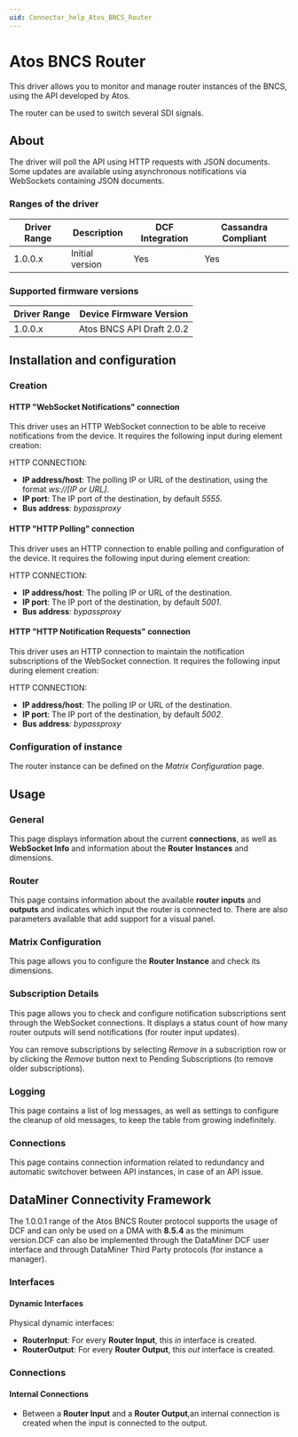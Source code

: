 ```yaml
---
uid: Connector_help_Atos_BNCS_Router
---
```


# Atos BNCS Router

This driver allows you to monitor and manage router instances of the BNCS, using the API developed by Atos.

The router can be used to switch several SDI signals.

## About

The driver will poll the API using HTTP requests with JSON documents. Some updates are available using asynchronous notifications via WebSockets containing JSON documents.

### Ranges of the driver

| **Driver Range** | **Description** | **DCF Integration** | **Cassandra Compliant** |
|------------------|-----------------|---------------------|-------------------------|
| 1.0.0.x          | Initial version | Yes                 | Yes                     |

### Supported firmware versions

| **Driver Range** | **Device Firmware Version** |
|------------------|-----------------------------|
| 1.0.0.x          | Atos BNCS API Draft 2.0.2   |

## Installation and configuration

### Creation

#### HTTP "WebSocket Notifications" connection

This driver uses an HTTP WebSocket connection to be able to receive notifications from the device. It requires the following input during element creation:

HTTP CONNECTION:

- **IP address/host**: The polling IP or URL of the destination, using the format *ws://\[IP or URL\]*.
- **IP port**: The IP port of the destination, by default *5555*.
- **Bus address**: *bypassproxy*

#### HTTP "HTTP Polling" connection

This driver uses an HTTP connection to enable polling and configuration of the device. It requires the following input during element creation:

HTTP CONNECTION:

- **IP address/host**: The polling IP or URL of the destination.
- **IP port**: The IP port of the destination, by default *5001*.
- **Bus address**: *bypassproxy*

#### HTTP "HTTP Notification Requests" connection

This driver uses an HTTP connection to maintain the notification subscriptions of the WebSocket connection. It requires the following input during element creation:

HTTP CONNECTION:

- **IP address/host**: The polling IP or URL of the destination.
- **IP port**: The IP port of the destination, by default *5002*.
- **Bus address**: *bypassproxy*

### Configuration of instance

The router instance can be defined on the *Matrix Configuration* page.

## Usage

### General

This page displays information about the current **connections**, as well as **WebSocket Info** and information about the **Router** **Instances** and dimensions.

### Router

This page contains information about the available **router inputs** and **outputs** and indicates which input the router is connected to. There are also parameters available that add support for a visual panel.

### Matrix Configuration

This page allows you to configure the **Router** **Instance** and check its dimensions.

### Subscription Details

This page allows you to check and configure notification subscriptions sent through the WebSocket connections. It displays a status count of how many router outputs will send notifications (for router input updates).

You can remove subscriptions by selecting *Remove i*n a subscription row or by clicking the *Remove* button next to Pending Subscriptions (to remove older subscriptions).

### Logging

This page contains a list of log messages, as well as settings to configure the cleanup of old messages, to keep the table from growing indefinitely.

### Connections

This page contains connection information related to redundancy and automatic switchover between API instances, in case of an API issue.

## DataMiner Connectivity Framework

The 1.0.0.1 range of the Atos BNCS Router protocol supports the usage of DCF and can only be used on a DMA with **8.5.4** as the minimum version.DCF can also be implemented through the DataMiner DCF user interface and through DataMiner Third Party protocols (for instance a manager).

### Interfaces

#### Dynamic Interfaces

Physical dynamic interfaces:

- **RouterInput**: For every **Router Input**, this *in* interface is created.
- **RouterOutput**: For every **Router Output**, this *out* interface is created.

### Connections

#### Internal Connections

- Between a **Router Input** and a **Router Output**,an internal connection is created when the input is connected to the output.
